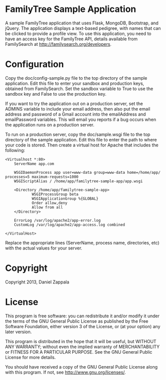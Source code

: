 FamilyTree Sample Application
=============================

A sample FamilyTree application that uses Flask, MongoDB, Bootstrap, and jQuery. The
application displays a text-based pedigree, with names that can be clicked to provide a profile view.
To use this application, you need to have an access key for the FamilyTree API, details available from
FamilySearch at http://familysearch.org/developers.

Configuration
=============

Copy the doc/config-sample.py file to the top directory of the sample application. Edit this file
to enter your sandbox and production keys, obtained from FamilySearch. Set the sandbox variable to True
to use the sandbox key and False to use the production key.

If you want to try the application out on a production server, set the ADMINS variable to include
your email address, then also put the email address and password of a Gmail account into the emailAddress
and emailPassword variables. This will email you reports if a bug occurs when the application runs
on a production server.

To run on a production server, copy the doc/sample.wsgi file to the top directory of the sample application.
Edit this file to enter the path to where your code is stored. Then create a virtual host for Apache
that includes the following:

    <Virtualhost *:80>
        ServerName app.com

        WSGIDaemonProcess app user=www-data group=www-data home=/home/app/ processes=5 maximum-requests=1000
        WSGIScriptAlias / /home/app/familytree-sample-app/app.wsgi

        <Directory /home/app/familytree-sample-app>
                WSGIProcessGroup beta
                WSGIApplicationGroup %{GLOBAL}
                Order allow,deny
                Allow from all
        </Directory>            

        ErrorLog /var/log/apache2/app-error.log
        CustomLog /var/log/apache2/app-access.log combined

    </VirtualHost>

Replace the appropriate lines (ServerName, process name, directories, etc) with the actual values for your
server.

Copyright
=========
Copyright 2013, Daniel Zappala

License
=======

This program is free software: you can redistribute it and/or modify
it under the terms of the GNU General Public License as published by
the Free Software Foundation, either version 3 of the License, or
(at your option) any later version.

This program is distributed in the hope that it will be useful,
but WITHOUT ANY WARRANTY; without even the implied warranty of
MERCHANTABILITY or FITNESS FOR A PARTICULAR PURPOSE.  See the
GNU General Public License for more details.

You should have received a copy of the GNU General Public License
along with this program.  If not, see <http://www.gnu.org/licenses/>.
